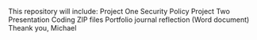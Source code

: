 This repository will include:
Project One Security Policy
Project Two Presentation
Coding ZIP files
Portfolio journal reflection (Word document)
Theank you,
Michael

